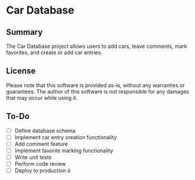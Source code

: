 # Car Database

## Summary
The Car Database project allows users to add cars, leave comments, mark favorites, and create or add car entries.

## License
Please note that this software is provided as-is, without any warranties or guarantees. The author of this software is not responsible for any damages that may occur while using it.

## To-Do
- [ ] Define database schema
- [ ] Implement car entry creation functionality
- [ ] Add comment feature
- [ ] Implement favorite marking functionality
- [ ] Write unit tests
- [ ] Perform code review
- [ ] Deploy to production
ö